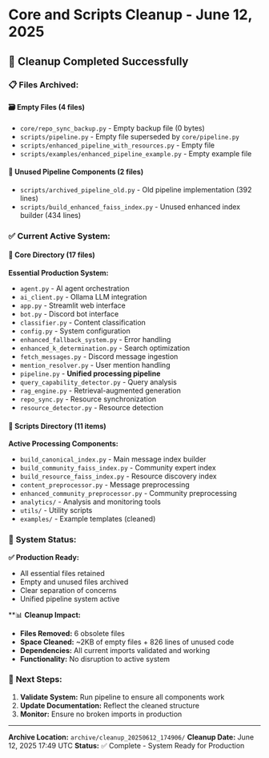 # Core and Scripts Cleanup - June 12, 2025

## 🧹 Cleanup Completed Successfully

### 📋 **Files Archived:**

#### 🗃️ **Empty Files (4 files)**
- `core/repo_sync_backup.py` - Empty backup file (0 bytes)
- `scripts/pipeline.py` - Empty file superseded by `core/pipeline.py`
- `scripts/enhanced_pipeline_with_resources.py` - Empty file
- `scripts/examples/enhanced_pipeline_example.py` - Empty example file

#### 🔄 **Unused Pipeline Components (2 files)**
- `scripts/archived_pipeline_old.py` - Old pipeline implementation (392 lines)
- `scripts/build_enhanced_faiss_index.py` - Unused enhanced index builder (434 lines)

### ✅ **Current Active System:**

#### 🎯 **Core Directory (17 files)**
**Essential Production System:**
- `agent.py` - AI agent orchestration
- `ai_client.py` - Ollama LLM integration
- `app.py` - Streamlit web interface
- `bot.py` - Discord bot interface
- `classifier.py` - Content classification
- `config.py` - System configuration
- `enhanced_fallback_system.py` - Error handling
- `enhanced_k_determination.py` - Search optimization
- `fetch_messages.py` - Discord message ingestion
- `mention_resolver.py` - User mention handling
- `pipeline.py` - **Unified processing pipeline**
- `query_capability_detector.py` - Query analysis
- `rag_engine.py` - Retrieval-augmented generation
- `repo_sync.py` - Resource synchronization
- `resource_detector.py` - Resource detection

#### 🔧 **Scripts Directory (11 items)**
**Active Processing Components:**
- `build_canonical_index.py` - Main message index builder
- `build_community_faiss_index.py` - Community expert index
- `build_resource_faiss_index.py` - Resource discovery index
- `content_preprocessor.py` - Message preprocessing
- `enhanced_community_preprocessor.py` - Community preprocessing
- `analytics/` - Analysis and monitoring tools
- `utils/` - Utility scripts
- `examples/` - Example templates (cleaned)

### 🎯 **System Status:**

**✅ Production Ready:**
- All essential files retained
- Empty and unused files archived
- Clear separation of concerns
- Unified pipeline system active

**📊 **Cleanup Impact:**
- **Files Removed:** 6 obsolete files
- **Space Cleaned:** ~2KB of empty files + 826 lines of unused code
- **Dependencies:** All current imports validated and working
- **Functionality:** No disruption to active system

### 🔄 **Next Steps:**
1. **Validate System:** Run pipeline to ensure all components work
2. **Update Documentation:** Reflect the cleaned structure
3. **Monitor:** Ensure no broken imports in production

---

**Archive Location:** `archive/cleanup_20250612_174906/`
**Cleanup Date:** June 12, 2025 17:49 UTC
**Status:** ✅ Complete - System Ready for Production
